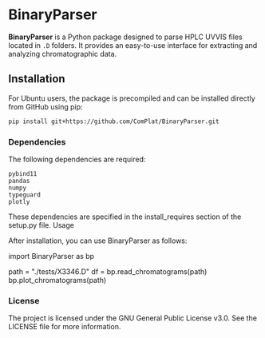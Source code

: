 # BinaryParser

**BinaryParser** is a Python package designed to parse HPLC UVVIS files located in `.D` folders.
It provides an easy-to-use interface for extracting and analyzing chromatographic data.

## Installation

For Ubuntu users, the package is precompiled and can be installed directly from GitHub using pip:

```bash
pip install git+https://github.com/ComPlat/BinaryParser.git
```

### Dependencies

The following dependencies are required:

    pybind11
    pandas
    numpy
    typeguard
    plotly

These dependencies are specified in the install_requires section of the setup.py file.
Usage

After installation, you can use BinaryParser as follows:

import BinaryParser as bp

path = "./tests/X3346.D"
df = bp.read_chromatograms(path)
bp.plot_chromatograms(path)

### License

The project is licensed under the GNU General Public License v3.0.
See the LICENSE file for more information.
